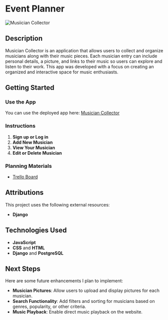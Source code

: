 # Event Planner

![Musiician Collector](https://github.com/user-attachments/assets/0f2fc333-c1a4-4cd4-a789-b95bcff6f6fa)


## Description
Musician Collector is an application that allows users to collect and organize musicians along with their music pieces. Each musician entry can include personal details, a picture, and links to their music so users can explore and listen to their work. This app was developed with a focus on creating an organized and interactive space for music enthusiasts.


## Getting Started
### Use the App

You can use the deployed app here: [Musician Collector](https://music-collecter-35c0bab2734e.herokuapp.com/)


### Instructions
1. **Sign up or Log in**
2. **Add New Musician**
3. **View Your Musician** 
4. **Edit or Delete Musician**

### Planning Materials
- [Trello Board](https://trello.com/invite/b/6723f75bfaab4853916b66b3/ATTIb3a19e90d31547e1522e5f5f44789263CEBC5704/music-app)  

## Attributions
This project uses the following external resources:
- **Django**
  
## Technologies Used
- **JavaScript**
- **CSS** and **HTML**
- **Django** and **PostgreSQL**

## Next Steps
Here are some future enhancements I plan to implement:
- **Musician Pictures**: Allow users to upload and display pictures for each musician.
- **Search Functionality**: Add filters and sorting for musicians based on genres, popularity, or other criteria.
- **Music Playback**: Enable direct music playback on the website.

